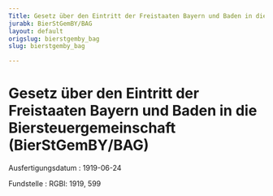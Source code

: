 ```yaml
---
Title: Gesetz über den Eintritt der Freistaaten Bayern und Baden in die Biersteuergemeinschaft
jurabk: BierStGemBY/BAG
layout: default
origslug: bierstgemby_bag
slug: bierstgemby_bag

---
```


# Gesetz über den Eintritt der Freistaaten Bayern und Baden in die Biersteuergemeinschaft (BierStGemBY/BAG)

Ausfertigungsdatum
:   1919-06-24

Fundstelle
:   RGBl: 1919, 599

